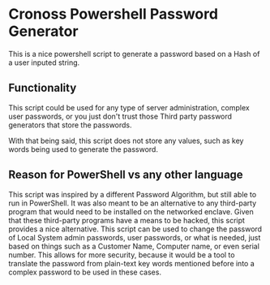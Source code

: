 # Cronoss Powershell Password Generator
This is a nice powershell script to generate a password based on a Hash of a user inputed string.

## Functionality
This script could be used for any type of server administration, complex user passwords, or you just don't trust those Third party password generators that store the passwords.

With that being said, this script does not store any values, such as key words being used to generate the password.

## Reason for PowerShell vs any other language
This script was inspired by a different Password Algorithm, but still able to run in PowerShell. 
It was also meant to be an alternative to any third-party program that would need to be installed on the networked enclave.
Given that these third-party programs have a means to be hacked, this script provides a nice alternative.
This script can be used to change the password of Local System admin passwords, user passwords, or what is needed, just based on things such as a Customer Name, Computer name, or even serial number.
This allows for more security, because it would be a tool to translate the password from plain-text key words mentioned before into a complex password to be used in these cases.
